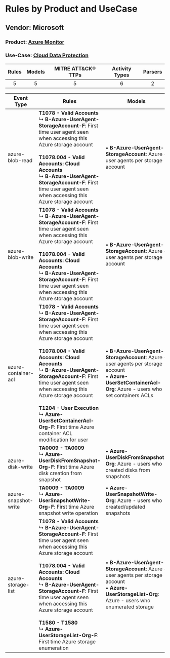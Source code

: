 Rules by Product and UseCase
============================
Vendor: Microsoft
-----------------
### Product: [Azure Monitor](../ds_microsoft_azure_monitor.md)
### Use-Case: [Cloud Data Protection](../../../../UseCases/uc_cloud_data_protection.md)

| Rules | Models | MITRE ATT&CK® TTPs | Activity Types | Parsers |
|:-----:|:------:|:------------------:|:--------------:|:-------:|
|   5   |   5    |         5          |       6        |    2    |

| Event Type    | Rules    | Models    |
| ---- | ---- | ---- |
| azure-blob-read      | <b>T1078 - Valid Accounts</b><br> ↳ <b>B-Azure-UserAgent-StorageAccount-F</b>: First time user agent seen when accessing this Azure storage account<br><br><b>T1078.004 - Valid Accounts: Cloud Accounts</b><br> ↳ <b>B-Azure-UserAgent-StorageAccount-F</b>: First time user agent seen when accessing this Azure storage account    |  • <b>B-Azure-UserAgent-StorageAccount</b>: Azure - user agents per storage account    |
| azure-blob-write     | <b>T1078 - Valid Accounts</b><br> ↳ <b>B-Azure-UserAgent-StorageAccount-F</b>: First time user agent seen when accessing this Azure storage account<br><br><b>T1078.004 - Valid Accounts: Cloud Accounts</b><br> ↳ <b>B-Azure-UserAgent-StorageAccount-F</b>: First time user agent seen when accessing this Azure storage account    |  • <b>B-Azure-UserAgent-StorageAccount</b>: Azure - user agents per storage account    |
| azure-container-acl  | <b>T1078 - Valid Accounts</b><br> ↳ <b>B-Azure-UserAgent-StorageAccount-F</b>: First time user agent seen when accessing this Azure storage account<br><br><b>T1078.004 - Valid Accounts: Cloud Accounts</b><br> ↳ <b>B-Azure-UserAgent-StorageAccount-F</b>: First time user agent seen when accessing this Azure storage account<br><br><b>T1204 - User Execution</b><br> ↳ <b>Azure-UserSetContainerAcl-Org-F</b>: First time Azure container ACL modification for user |  • <b>B-Azure-UserAgent-StorageAccount</b>: Azure - user agents per storage account<br> • <b>Azure-UserSetContainerAcl-Org</b>: Azure - users who set containers ACLs |
| azure-disk-write     | <b>TA0009 - TA0009</b><br> ↳ <b>Azure-UserDiskFromSnapshot-Org-F</b>: First time Azure disk creation from snapshot    |  • <b>Azure-UserDiskFromSnapshot-Org</b>: Azure - users who created disks from snapshots    |
| azure-snapshot-write | <b>TA0009 - TA0009</b><br> ↳ <b>Azure-UserSnapshotWrite-Org-F</b>: First time Azure snapshot write operation    |  • <b>Azure-UserSnapshotWrite-Org</b>: Azure - users who created/updated snapshots    |
| azure-storage-list   | <b>T1078 - Valid Accounts</b><br> ↳ <b>B-Azure-UserAgent-StorageAccount-F</b>: First time user agent seen when accessing this Azure storage account<br><br><b>T1078.004 - Valid Accounts: Cloud Accounts</b><br> ↳ <b>B-Azure-UserAgent-StorageAccount-F</b>: First time user agent seen when accessing this Azure storage account<br><br><b>T1580 - T1580</b><br> ↳ <b>Azure-UserStorageList-Org-F</b>: First time Azure storage enumeration    |  • <b>B-Azure-UserAgent-StorageAccount</b>: Azure - user agents per storage account<br> • <b>Azure-UserStorageList-Org</b>: Azure - users who enumerated storage      |